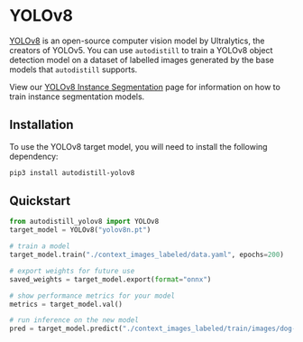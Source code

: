 # YOLOv8

[YOLOv8](https://github.com/ultralytics/ultralytics) is an open-source computer vision model by Ultralytics, the creators of YOLOv5. You can use `autodistill` to train a YOLOv8 object detection model on a dataset of labelled images generated by the base models that `autodistill` supports.

View our [YOLOv8 Instance Segmentation](/target-models/yolov8-instance-segmentation/) page for information on how to train instance segmentation models.

## Installation

To use the YOLOv8 target model, you will need to install the following dependency:

```bash
pip3 install autodistill-yolov8
```

## Quickstart

```python
from autodistill_yolov8 import YOLOv8
target_model = YOLOv8("yolov8n.pt")

# train a model
target_model.train("./context_images_labeled/data.yaml", epochs=200)

# export weights for future use
saved_weights = target_model.export(format="onnx")

# show performance metrics for your model
metrics = target_model.val()

# run inference on the new model
pred = target_model.predict("./context_images_labeled/train/images/dog-7.jpg", conf=0.01)
```